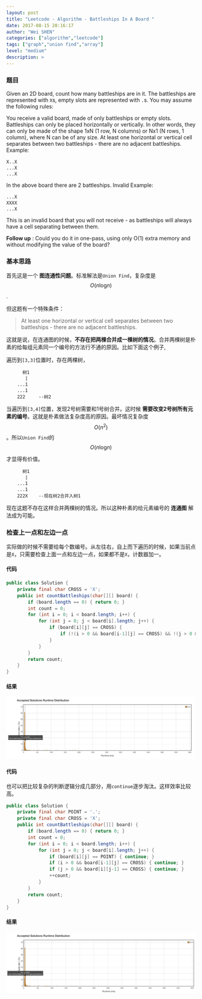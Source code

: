 ```yaml
---
layout: post
title: "Leetcode - Algorithm - Battleships In A Board "
date: 2017-08-15 20:16:17
author: "Wei SHEN"
categories: ["algorithm","leetcode"]
tags: ["graph","union find","array"]
level: "medium"
description: >
---
```


### 题目
Given an 2D board, count how many battleships are in it. The battleships are represented with `X`s, empty slots are represented with `.`s. You may assume the following rules:

You receive a valid board, made of only battleships or empty slots.
Battleships can only be placed horizontally or vertically. In other words, they can only be made of the shape 1xN (1 row, N columns) or Nx1 (N rows, 1 column), where N can be of any size.
At least one horizontal or vertical cell separates between two battleships - there are no adjacent battleships.
Example:
```
X..X
...X
...X
```
In the above board there are 2 battleships.
Invalid Example:
```
...X
XXXX
...X
```
This is an invalid board that you will not receive - as battleships will always have a cell separating between them.

**Follow up** :
Could you do it in one-pass, using only O(1) extra memory and without modifying the value of the board?

### 基本思路
首先这是一个 **图连通性问题**。标准解法是`Union Find`，复杂度是$$O(n\log_{}{n})$$.

但这题有一个特殊条件：
> At least one horizontal or vertical cell separates between two battleships - there are no adjacent battleships.

这就是说，在连通图的时候，**不存在把两棵合并成一棵树的情况**。合并两棵树是朴素的给每组元素同一个编号的方法行不通的原因。比如下面这个例子,

遍历到`[3,3]`位置时，存在两棵树，
```
      树1
       |
    ...1
    ...1
    222     --树2
```
当遍历到`[3,4]`位置，发现2号树需要和1号树合并。这时候 **需要改变2号树所有元素的编号**。这就是朴素做法复杂度高的原因。最坏情况复杂度 $$O(n^2)$$。所以`Union Find`的$$O(n\log_{}{n})$$才显得有价值。
```
      树1
       |
    ...1
    ...1
    222X    --现在树2合并入树1
```

现在这题不存在这样合并两棵树的情况。所以这种朴素的给元素编号的 **连通图** 解法成为可能。

### 检查上一点和左边一点
实际做的时候不需要给每个数编号。从左往右，自上而下遍历的时候，如果当前点是`X`，只需要检查上面一点和左边一点，如果都不是`X`，计数器加一。

#### 代码
```java
public class Solution {
    private final char CROSS = 'X';
    public int countBattleships(char[][] board) {
        if (board.length == 0) { return 0; }
        int count = 0;
        for (int i = 0; i < board.length; i++) {
            for (int j = 0; j < board[i].length; j++) {
                if (board[i][j] == CROSS) {
                    if (!(i > 0 && board[i-1][j] == CROSS) && !(j > 0 && board[i][j-1] == CROSS)) { ++count; }
                }
            }
        }
        return count;
    }
}
```

#### 结果
![battleships-in-a-board-1](/images/leetcode/battleships-in-a-board-1.png)


#### 代码
也可以把比较复杂的判断逻辑分成几部分，用`continue`逐步淘汰。这样效率比较高。
```java
public class Solution {
    private final char POINT = '.';
    private final char CROSS = 'X';
    public int countBattleships(char[][] board) {
        if (board.length == 0) { return 0; }
        int count = 0;
        for (int i = 0; i < board.length; i++) {
            for (int j = 0; j < board[i].length; j++) {
                if (board[i][j] == POINT) { continue; }
                if (i > 0 && board[i-1][j] == CROSS) { continue; }
                if (j > 0 && board[i][j-1] == CROSS) { continue; }
                ++count;
            }
        }
        return count;
    }
}
```

#### 结果
![battleships-in-a-board-2](/images/leetcode/battleships-in-a-board-2.png)

